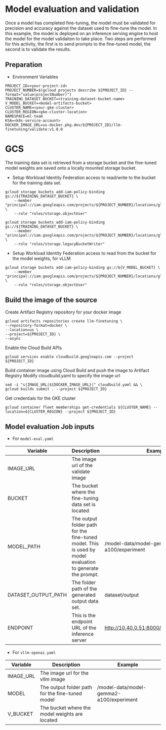 # Model evaluation and validation

Once a model has completed fine-tuning, the model must be validated for precision and accuracy
against the dataset used to fine-tune the model. In this example, the model is deployed on an 
inference serving engine to host the model for the model validaiton to take place.  Two steps are performed
for this activity, the first is to send prompts to the fine-tuned model, the second is to validate the results.

## Preparation
- Environment Variables
```
PROJECT_ID=<your-project-id>
PROJECT_NUMBER=$(gcloud projects describe ${PROJECT_ID} --format="value(projectNumber)")
TRAINING_DATASET_BUCKET=<training-dataset-bucket-name>
V_MODEL_BUCKET=<model-artifacts-bucket>
CLUSTER_NAME=<your-gke-cluster>
CLUSTER_REGION=<gke-cluster-location>
NAMESPACE=ml-team
KSA=<k8s-service-account>
DOCKER_IMAGE_URL=us-docker.pkg.dev/${PROJECT_ID}/llm-finetuning/validate:v1.0.0
```

# GCS
The training data set is retrieved from a storage bucket and the fine-tuned model weights are saved onto a locally mounted storage bucket.

- Setup Workload Identity Federation access to read/write to the bucket for the training data set.
```
gcloud storage buckets add-iam-policy-binding gs://${TRAINING_DATASET_BUCKET} \
    --member "principal://iam.googleapis.com/projects/${PROJECT_NUMBER}/locations/global/workloadIdentityPools/${PROJECT_ID}.svc.id.goog/subject/ns/${NAMESPACE}/sa/${KSA}" \
    --role "roles/storage.objectUser"
```

```
gcloud storage buckets add-iam-policy-binding gs://${TRAINING_DATASET_BUCKET} \
    --member "principal://iam.googleapis.com/projects/${PROJECT_NUMBER}/locations/global/workloadIdentityPools/${PROJECT_ID}.svc.id.goog/subject/ns/${NAMESPACE}/sa/${KSA}" \
    --role "roles/storage.legacyBucketWriter"
```

- Setup Workload Identity Federation access to read from the bucket for the model weights, for vLLM
```
gcloud storage buckets add-iam-policy-binding gs://${V_MODEL_BUCKET} \
    --member "principal://iam.googleapis.com/projects/${PROJECT_NUMBER}/locations/global/workloadIdentityPools/${PROJECT_ID}.svc.id.goog/subject/ns/${NAMESPACE}/sa/${KSA}" \
    --role "roles/storage.objectUser"
```

## Build the image of the source

Create Artifact Registry repository for your docker image
```
gcloud artifacts repositories create llm-finetuning \
--repository-format=docker \
--location=us \
--project=${PROJECT_ID} \
--async
```

Enable the Cloud Build APIs
```
gcloud services enable cloudbuild.googleapis.com --project ${PROJECT_ID}
```
    
Build container image using Cloud Build and push the image to Artifact Registry
Modify cloudbuild.yaml to specify the image url
      
```
sed -i "s|IMAGE_URL|${DOCKER_IMAGE_URL}|" cloudbuild.yaml && \
gcloud builds submit . --project ${PROJECT_ID}
```

Get credentials for the GKE cluster

```
gcloud container fleet memberships get-credentials ${CLUSTER_NAME} --location=${CLUSTER_REGION} --project ${PROJECT_ID}
```

## Model evaluation Job inputs
- For `model-eval.yaml`
  
| Variable | Description | Example |
| --- | --- | --- |
| IMAGE_URL | The image url of the validate image | |
| BUCKET | The bucket where the fine-tuning data set is located | | 
| MODEL_PATH | The output folder path for the fine-tuned model.  This is used by model evaluation to generate the prompt. | /model-data/model-gemma2-a100/experiment |
| DATASET_OUTPUT_PATH | The folder path of the generated output data set. | dataset/output |
| ENDPOINT | This is the endpoint URL of the inference server | http://10.40.0.51:8000/v1/chat/completions | 

- For `vllm-openai.yaml`
  
| Variable | Description | Example |
| --- | --- | --- |
| IMAGE_URL | The image url for the vllm image | |
| MODEL | The output folder path for the fine-tuned model | /model-data/model-gemma2-a100/experiment |
| V_BUCKET | The bucket where the model weights are located | |
